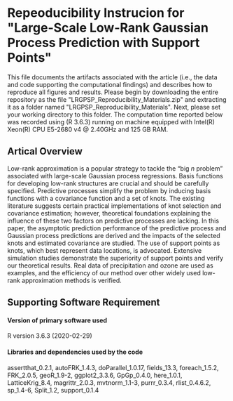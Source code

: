 # Repeoducibility Instrucion for "Large-Scale Low-Rank Gaussian Process Prediction with Support Points"
This file documents the artifacts associated with the article (i.e., the data and code supporting the computational findings) and describes how to reproduce all figures and results. Please begin by downloading the entire repository as the file "LRGPSP_Reproducibility_Materials.zip" and extracting it as a folder named "LRGPSP_Reproducibility_Materials". Next, please set your working directory to this folder. The computation time reported below was recorded using (R 3.6.3) running on machine equipped with Intel(R) Xeon(R) CPU E5-2680 v4 @ 2.40GHz and 125 GB RAM.

## Artical Overview
Low-rank approximation is a popular strategy to tackle the “big $n$ problem” associated with large-scale Gaussian process regressions. Basis functions for developing low-rank structures are crucial and should be carefully specified. Predictive processes simplify the problem by inducing basis functions with a covariance function and a set of knots. The existing literature suggests certain practical implementations of knot selection and covariance estimation; however, theoretical foundations explaining the influence of these two factors on predictive processes are lacking. In this paper, the asymptotic prediction performance of the predictive process and Gaussian process predictions are derived and the impacts of the selected knots and estimated covariance are studied. The use of support points as knots, which best represent data locations, is advocated. Extensive simulation studies demonstrate the superiority of support points and verify our theoretical results. Real data of precipitation and ozone are used as examples, and the efficiency of our method over other widely used low-rank approximation methods is verified.

## Supporting Software Requirement
#### Version of primary software used
R version 3.6.3 (2020-02-29)

#### Libraries and dependencies used by the code

assertthat_0.2.1, autoFRK_1.4.3, doParallel_1.0.17, fields_13.3, foreach_1.5.2, FRK_2.0.5, geoR_1.9-2, ggplot2_3.3.6, GpGp_0.4.0, here_1.0.1, LatticeKrig_8.4, magrittr_2.0.3, mvtnorm_1.1-3, purrr_0.3.4, rlist_0.4.6.2, sp_1.4-6, Split_1.2, support_0.1.4





